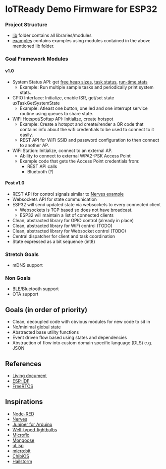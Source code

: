 # IoTReady Demo Firmware for ESP32

### Project Structure
- [lib](./lib) folder contains all libraries/modules
- [examples](./examples) contains examples using modules contained in the above mentioned lib folder.

### Goal Framework Modules
#### v1.0
- System Status API: get [free heap sizes](https://docs.espressif.com/projects/esp-idf/en/latest/esp32/api-reference/system/system.html#_CPPv422esp_get_free_heap_size), [task status](https://docs.espressif.com/projects/esp-idf/en/latest/esp32/api-reference/system/freertos.html?highlight=uxtaskgetsystemstate#_CPPv420uxTaskGetSystemStatePC12TaskStatus_tK11UBaseType_tPC8uint32_t), [run-time stats](https://www.freertos.org/rtos-run-time-stats.html)
  - Example: Run multiple sample tasks and periodically print system stats.
- GPIO Interface: Initialize, enable ISR, get/set state uxTaskGetSystemState
  - Example: Atleast one button, one led and one interrupt service routine using queues to share state.
- WiFi Hotspot/Softap API: Initialize, create hotspot
  - Example: Create a hotspot and create/render a QR code that contains info about the wifi credentials to be used to connect to it easily.
  - REST API for WiFi SSID and password configuration to then connect to another AP.
- WiFi Station: Initialize, connect to an external AP.
  - Ability to connect to external WPA2-PSK Access Point
  - Example code that gets the Access Point credentials from:
    - REST API calls
    - Bluetooth (?)
#### Post v1.0
- REST API for control signals similar to [Nerves example](https://elixirschool.com/en/)
- Websockets API for state communication
- ESP32 will send updated state via websockets to every connected client
  - Websockets is TCP based so does not have broadcast. 
  - ESP32 will maintain a list of connected clients
- Clean, abstracted library for GPIO control (already in place)
- Clean, abstracted library for WiFi control (TODO)
- Clean, abstracted library for Websocket control (TODO)
- Central dispatcher for client and task coordination
- State expressed as a bit sequence (int8)

### Stretch Goals
- mDNS support

### Non Goals
- BLE/Bluetooth support
- OTA support




## Goals (in order of priority)
- Clean, decoupled code with obvious modules for new code to sit in
- No/minimal global state
- Abstracted base utility functions
- Event driven flow based using states and dependencies
- Abstraction of flow into custom domain specific language (DLS) e.g. JSON

## References
- [Living document](https://docs.google.com/document/d/105yF2BfyxGQoTqmHD_4SXcBsB_iKOMyMGL3y_QxcSfE)
- [ESP-IDF](https://docs.espressif.com/projects/esp-idf/en/stable/get-started/index.html)
- [FreeRTOS](https://freertos.org/)

## Inspirations
- [Node-RED](https://nodered.org/)
- [Nerves]()
- [Juniper for Arduino](http://www.juniper-lang.org/index.html)
- [Well-typed-lightbulbs](https://github.com/well-typed-lightbulbs)
- [Microflo](https://github.com/microflo/microflo)
- [Mongoose](https://mongoose-os.com/)
- [uLisp](http://www.ulisp.com/)
- [micro:bit](https://spivey.oriel.ox.ac.uk/baremetal/The_micro:bit_page)
- [ChibiOS](http://www.chibios.org/dokuwiki/doku.php?id=chibios:documentation:books:rt:intro)
- [Hailstorm](https://abhiroop.github.io/pubs/hailstorm.pdf)

